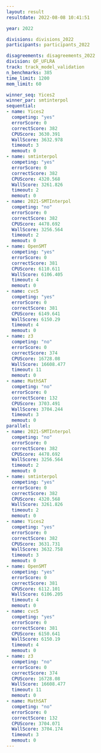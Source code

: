 ```yaml
---
layout: result
resultdate: 2022-08-08 10:41:51

year: 2022

divisions: divisions_2022
participants: participants_2022

disagreements: disagreements_2022
division: QF_UFLRA
track: track_model_validation
n_benchmarks: 385
time_limit: 1200
mem_limit: 60

winner_seq: Yices2
winner_par: smtinterpol
sequential:
- name: Yices2
  competing: "yes"
  errorScore: 0
  correctScore: 382
  CPUScore: 3630.391
  WallScore: 3632.978
  timeout: 3
  memout: 0
- name: smtinterpol
  competing: "yes"
  errorScore: 0
  correctScore: 382
  CPUScore: 4320.568
  WallScore: 3261.826
  timeout: 2
  memout: 0
- name: 2021-SMTInterpol
  competing: "no"
  errorScore: 0
  correctScore: 382
  CPUScore: 4478.692
  WallScore: 3256.564
  timeout: 2
  memout: 0
- name: OpenSMT
  competing: "yes"
  errorScore: 0
  correctScore: 381
  CPUScore: 6110.611
  WallScore: 6106.405
  timeout: 4
  memout: 0
- name: cvc5
  competing: "yes"
  errorScore: 0
  correctScore: 381
  CPUScore: 6149.641
  WallScore: 6150.29
  timeout: 4
  memout: 0
- name: z3
  competing: "no"
  errorScore: 0
  correctScore: 374
  CPUScore: 16728.08
  WallScore: 16608.477
  timeout: 11
  memout: 0
- name: MathSAT
  competing: "no"
  errorScore: 0
  correctScore: 132
  CPUScore: 3703.491
  WallScore: 3704.244
  timeout: 3
  memout: 0
parallel:
- name: 2021-SMTInterpol
  competing: "no"
  errorScore: 0
  correctScore: 382
  CPUScore: 4478.692
  WallScore: 3256.564
  timeout: 2
  memout: 0
- name: smtinterpol
  competing: "yes"
  errorScore: 0
  correctScore: 382
  CPUScore: 4320.568
  WallScore: 3261.826
  timeout: 2
  memout: 0
- name: Yices2
  competing: "yes"
  errorScore: 0
  correctScore: 382
  CPUScore: 3631.731
  WallScore: 3632.758
  timeout: 3
  memout: 0
- name: OpenSMT
  competing: "yes"
  errorScore: 0
  correctScore: 381
  CPUScore: 6112.101
  WallScore: 6106.205
  timeout: 4
  memout: 0
- name: cvc5
  competing: "yes"
  errorScore: 0
  correctScore: 381
  CPUScore: 6150.641
  WallScore: 6150.19
  timeout: 4
  memout: 0
- name: z3
  competing: "no"
  errorScore: 0
  correctScore: 374
  CPUScore: 16728.08
  WallScore: 16608.477
  timeout: 11
  memout: 0
- name: MathSAT
  competing: "no"
  errorScore: 0
  correctScore: 132
  CPUScore: 3704.071
  WallScore: 3704.174
  timeout: 3
  memout: 0
---
```

